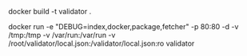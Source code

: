 
docker build -t validator .

docker run -e "DEBUG=index,docker,package,fetcher" -p 80:80 -d -v /tmp:/tmp -v /var/run:/var/run -v /root/validator/local.json:/validator/local.json:ro validator
